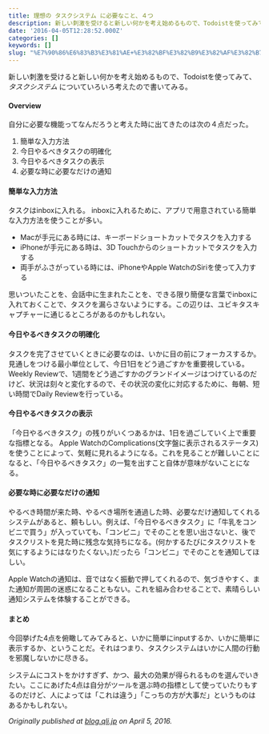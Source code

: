 ```yaml
---
title: 理想の タスクシステム に必要なこと、４つ
description: 新しい刺激を受けると新しい何かを考え始めるもので、Todoistを使ってみて、タスクシステム についていろいろ考えたので書いてみる。
date: '2016-04-05T12:28:52.000Z'
categories: []
keywords: []
slug: "%E7%90%86%E6%83%B3%E3%81%AE+%E3%82%BF%E3%82%B9%E3%82%AF%E3%82%B7%E3%82%B9%E3%83%86%E3%83%A0+%E3%81%AB%E5%BF%85%E8%A6%81%E3%81%AA%E3%81%93%E3%81%A8%..."
---
```

新しい刺激を受けると新しい何かを考え始めるもので、Todoistを使ってみて、_タスクシステム_ についていろいろ考えたので書いてみる。

#### Overview

自分に必要な機能ってなんだろうと考えた時に出てきたのは次の４点だった。

1.  簡単な入力方法
2.  今日やるべきタスクの明確化
3.  今日やるべきタスクの表示
4.  必要な時に必要なだけの通知

#### 簡単な入力方法

タスクはinboxに入れる。 inboxに入れるために、アプリで用意されている簡単な入力方法を使うことが多い。

*   Macが手元にある時には、キーボードショートカットでタスクを入力する
*   iPhoneが手元にある時は、3D Touchからのショートカットでタスクを入力する
*   両手がふさがっている時には、iPhoneやApple WatchのSiriを使って入力する

思いついたことを、会話中に生まれたことを、できる限り簡便な言葉でinboxに入れておくことで、タスクを漏らさないようにする。この辺りは、ユビキタスキャプチャーに通じるところがあるのかもしれない。

#### 今日やるべきタスクの明確化

タスクを完了させていくときに必要なのは、いかに目の前にフォーカスするか。 見通しをつける最小単位として、今日1日をどう過ごすかを重要視している。Weekly Reviewで、1週間をどう過ごすかのグランドイメージはつけているのだけど、状況は刻々と変化するので、その状況の変化に対応するために、毎朝、短い時間でDaily Reviewを行っている。

#### 今日やるべきタスクの表示

「今日やるべきタスク」の残りがいくつあるかは、1日を過ごしていく上で重要な指標となる。 Apple WatchのComplications(文字盤に表示されるステータス)を使うことによって、気軽に見れるようになる。これを見ることが難しいことになると、「今日やるべきタスク」の一覧を出すこと自体が意味がないことになる。

#### 必要な時に必要なだけの通知

やるべき時間が来た時、やるべき場所を通過した時、必要なだけ通知してくれるシステムがあると、頼もしい。例えば、「今日やるべきタスク」に「牛乳をコンビニで買う」が入っていても、「コンビニ」でそのことを思い出さないと、後でタスクリストを見た時に残念な気持ちになる。(何かするたびにタスクリストを気にするようにはなりたくない。)だったら「コンビニ」でそのことを通知してほしい。

Apple Watchの通知は、音ではなく振動で押してくれるので、気づきやすく、また通知が周囲の迷惑になることもない。これを組み合わせることで、素晴らしい通知システムを体験することができる。

#### まとめ

今回挙げた4点を俯瞰してみてみると、いかに簡単にinputするか、いかに簡単に表示するか、ということだ。それはつまり、タスクシステムはいかに人間の行動を邪魔しないかに尽きる。

システムにコストをかけすぎず、かつ、最大の効果が得られるものを選んでいきたい。ここにあげた4点は自分がツールを選ぶ時の指標として使っていたりもするのだけど、人によっては「これは違う」「こっちの方が大事だ」というものはあるかもしれない。

_Originally published at_ [_blog.qli.jp_](http://blog.qli.jp/2016/04/05/four-point-for-task-management-system/) _on April 5, 2016._